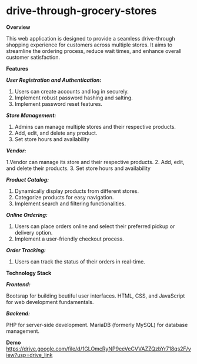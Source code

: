 # drive-through-grocery-stores
**Overview**

This web application is designed to provide a seamless drive-through shopping experience for customers across multiple stores. It aims to streamline the ordering process, reduce wait times, and enhance overall customer satisfaction.

**Features**

**_User Registration and Authentication:_**

1. Users can create accounts and log in securely.
2. Implement robust password hashing and salting.
3. Implement password reset features.

**_Store Management:_**

1. Admins can manage multiple stores and their respective products.
2. Add, edit, and delete any product.
3. Set store hours and availability

**_Vendor:_**

1.Vendor can manage its store and their respective products.
2. Add, edit, and delete their products.
3. Set store hours and availability
   
**_Product Catalog:_**
1. Dynamically display products from different stores.
2. Categorize products for easy navigation.
3. Implement search and filtering functionalities.

**_Online Ordering:_**

1. Users can place orders online and select their preferred pickup or delivery option.
2. Implement a user-friendly checkout process.

**_Order Tracking:_**

1. Users can track the status of their orders in real-time.

**Technology Stack**

**_Frontend:_**

Bootsrap for building beutiful user interfaces.
HTML, CSS, and JavaScript for web development fundamentals.

**_Backend:_**

PHP for server-side development.
MariaDB (formerly MySQL) for database management.

**Demo**
https://drive.google.com/file/d/1GLOmcRyNP9eeVeCVVAZZQzbYr718qs2F/view?usp=drive_link
